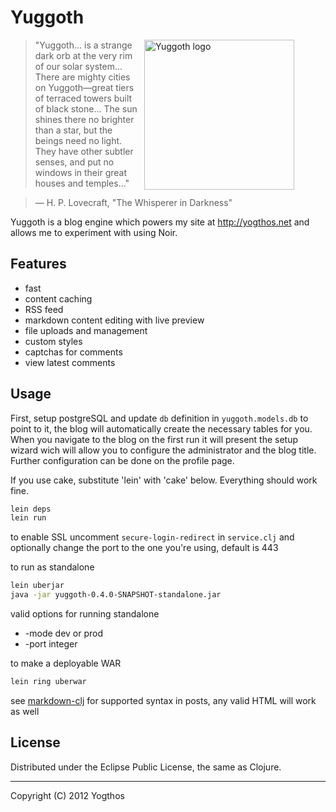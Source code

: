 # Yuggoth

<img src="https://raw.github.com/yogthos/yuggoth/master/logo.jpg" style="margin-right:50px;"
 alt="Yuggoth logo" title="a strange dark orb" align="right" width="240" height="240"/>
>"Yuggoth... is a strange dark orb at the very rim of our solar system... 
>There are mighty cities on Yuggoth—great tiers of terraced towers built of black stone... 
>The sun shines there no brighter than a star, but the beings need no light. 
>They have other subtler senses, and put no windows in their great houses and temples..."

> — H. P. Lovecraft, "The Whisperer in Darkness"

Yuggoth is a blog engine which powers my site at http://yogthos.net and allows me to experiment with using Noir.   

## Features

* fast
* content caching
* RSS feed
* markdown content editing with live preview
* file uploads and management
* custom styles
* captchas for comments
* view latest comments

## Usage

First, setup postgreSQL and update `db` definition in `yuggoth.models.db` to point to it, the blog will automatically create the necessary tables for you. 
When you navigate to the blog on the first run it will present the setup wizard wich will allow you to configure the administrator and the blog title.
Further configuration can be done on the profile page.   

If you use cake, substitute 'lein' with 'cake' below. Everything should work fine.

```bash
lein deps
lein run
```

to enable SSL uncomment `secure-login-redirect` in `service.clj` and optionally change the port to the one you're using, default is 443

to run as standalone
```bash
lein uberjar
java -jar yuggoth-0.4.0-SNAPSHOT-standalone.jar
```

valid options for running standalone

* -mode dev or prod
* -port integer

to make a deployable WAR
```bash
lein ring uberwar
```



see [markdown-clj](https://github.com/yogthos/markdown-clj) for supported syntax in posts, any valid HTML will work as well

 
## License

Distributed under the Eclipse Public License, the same as Clojure.

***
Copyright (C) 2012 Yogthos

